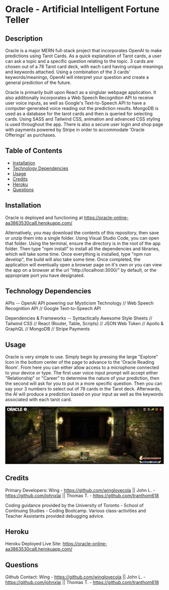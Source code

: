 # Oracle - Artificial Intelligent Fortune Teller

## Description

Oracle is a major MERN full-stack project that incorporates OpenAI to make predictions using Tarot Cards. As a quick explanation of Tarot cards, a user can ask a topic and a specific question relating to the topic. 3 cards are chosen out of a 78 Tarot card deck, with each card having unique meanings and keywords attached. Using a combination of the 3 cards' keywords/meanings, OpenAI will interpret your question and create a general prediction of the future.

Oracle is primarily built upon React as a singlular webpage application. It also additionally incorporates a Web Speech Recognition API to receive user voice inputs, as well as Google's Text-to-Speech API to have a computer-generated voice reading out the prediction results. MongoDB is used as a database for the tarot cards and then is queried for selecting cards. Using SASS and Tailwind CSS, animation and advanced CSS styling is used throughout the app. There is also a secure user login and shop page with payments powered by Stripe in order to accommodate 'Oracle Offerings' as purchases.

## Table of Contents

- [Installation](#installation)
- [Technology Dependencies](#technology-dependencies)
- [Usage](#usage)
- [Credits](#credits)
- [Heroku](#heroku)
- [Questions](#questions)

## Installation

Oracle is deployed and functioning at https://oracle-online-aa3863530ca8.herokuapp.com/

Alternatively, you may download the contents of this repository, then save or unzip them into a single folder. Using Visual Studio Code, you can open that folder. Using the terminal, ensure the directory is in the root of the app folder. Then type "npm install" to install all the dependencies and libraries, which will take some time. Once everything is installed, type "npm run develop", the build will also take some time. Once completed, the application will eventually open a browser page on it's own or you can view the app on a browser at the url "http://localhost:3000/" by default, or the appropriate port you have designated.

## Technology Dependencies
APIs -- OpenAI API powering our Mysticism Technology // Web Speech Recognition API // Google Text-to-Speech API

Dependencies & Frameworks -- Syntactically Awesome Style Sheets // Tailwind CSS // React (Router, Table, Scripts) // JSON Web Token // Apollo & GraphQL // MongoDB // Stripe Payments

## Usage

Oracle is very simple to use. Simply begin by pressing the large "Explore" Icon in the bottom center of the page to advance to the 'Oracle Reading Room'. From here you can either allow access to a microphone connected to your device or type. The first user voice input prompt will accept either "Relationship" or "Career" to determine the nature of your prediction, then the second will ask for you to put in a more specific question. Then you can say your 3 numbers to select out of 78 cards in the Tarot deck. Afterwards, the AI will produce a prediction based on your input as well as the keywords associated with each tarot card.

![Preview of Oracle](/client/public/src/img/site/readme-instructional.png?raw=true "README Example")

## Credits

Primary Developers: 
Wing - https://github.com/winglovecola || John L. - https://github.com/johnxlai || Thomas T. - https://github.com/tranthom618

Coding guidance provided by the University of Toronto - School of Continuing Studies - Coding Bootcamp. Various class-activities and Teacher Assistants provided debugging advice. 

## Heroku

Heroku Deployed Live Site: https://oracle-online-aa3863530ca8.herokuapp.com/

## Questions

Github Contact: 
Wing - https://github.com/winglovecola || John L. - https://github.com/johnxlai || Thomas T. - https://github.com/tranthom618